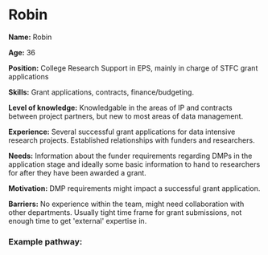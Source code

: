 # Robin

**Name:** Robin

**Age:** 36

**Position:** College Research Support in EPS, mainly in charge of STFC grant applications

**Skills:** Grant applications, contracts, finance/budgeting.

**Level of knowledge:** Knowledgable in the areas of IP and contracts between project partners, but new to most areas of data management.

**Experience:** Several successful grant applications for data intensive research projects. Established relationships with funders and researchers.

**Needs:** Information about the funder requirements regarding DMPs in the application stage and ideally some basic information to hand to researchers for after they have been awarded a grant.

**Motivation:** DMP requirements might impact a successful grant application.

**Barriers:** No experience within the team, might need collaboration with other departments. Usually tight time frame for grant submissions, not enough time to get 'external' expertise in. 


### Example pathway:
